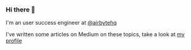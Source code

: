 ### Hi there 👋

I'm an user success engineer at [@airbytehq](https://github.com/airbytehq/airbyte)

I've written some articles on Medium on these topics, take a look at [my profile](https://medium.com/@marcosmarxm)

